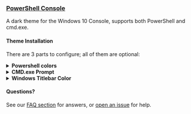 ### [PowerShell Console](https://github.com/PowerShell/PowerShell)

A dark theme for the Windows 10 Console, supports both PowerShell and cmd.exe.

#### Theme Installation

There are 3 parts to configure; all of them are optional:


<details><summary><strong>Powershell colors</strong></summary>
<p>

1. Install the prerequisites:
    - PSReadLine 2.0 or later. It's installed by default in Windows 10, but you'll most likely [need to upgrade it](https://github.com/lzybkr/PSReadLine#user-content-upgrading). You can verify your PSReadLine version by running `(Get-Module PSReadLine).Version.Major`
    - Install git integration (posh-git) with `Install-Module -Name posh-git -AllowPrerelease -Force` . If you don't have an `-AllowPrerelease` flag, upgrade PowerShellGet with `Install-Module -Name PowerShellGet -Force` first. If that still doesn't work, see [this reported fix](https://github.com/dracula/powershell/issues/32#issuecomment-678836529) (thanks @LukeSavefrogs!).
1. [Download and unzip](https://raw.githubusercontent.com/waf/dracula-cmd/master/dist/ColorTool.zip) ColorTool. The [source code](https://github.com/Microsoft/Terminal/tree/master/src/tools/ColorTool) is available from Microsoft.
1. Open PowerShell, navigate to the unzipped `ColorTool` directory, and run `install.cmd`.
1. Include [this powershell configuration](https://github.com/dracula/powershell/blob/master/theme/dracula-prompt-configuration.ps1) in your PowerShell `$profile` file.<sup>[1](https://github.com/dracula/powershell#user-content-profile-explanation)</sup>
1. Right-click on the window titlebar and choose `Properties`, then on the `Font` tab choose Consolas. Click `OK` to save.

</p>
</details>

<details><summary><strong>CMD.exe Prompt</strong></summary>
<p>

Set the environment variable `prompt` to `$E[1;32;40m→ $E[1;36;40m$p$E[1;35;40m› $E[1;37;40m`

</p>
</details>

<details><summary><strong>Windows Titlebar Color</strong></summary>
<p>

In Windows 10, the titlebar color can be set system-wide in Settings → Personalization → Colors → Custom color → More → #262835.

</p>
</details>

#### Questions?

See our [FAQ section](https://github.com/dracula/powershell#frequently-asked-questions) for answers, or [open an issue](https://github.com/dracula/powershell/issues) for help.
